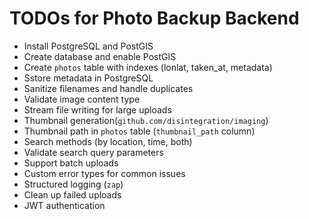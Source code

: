 # TODOs for Photo Backup Backend

- Install PostgreSQL and PostGIS
- Create database and enable PostGIS
- Create `photos` table with indexes (lonlat, taken_at, metadata)
- Sstore metadata in PostgreSQL
- Sanitize filenames and handle duplicates
- Validate image content type
- Stream file writing for large uploads
- Thumbnail generation(`github.com/disintegration/imaging`)
- Thumbnail path in `photos` table (`thumbnail_path` column)
- Search methods (by location, time, both)
- Validate search query parameters
- Support batch uploads
- Custom error types for common issues
- Structured logging (`zap`)
- Clean up failed uploads
- JWT authentication
